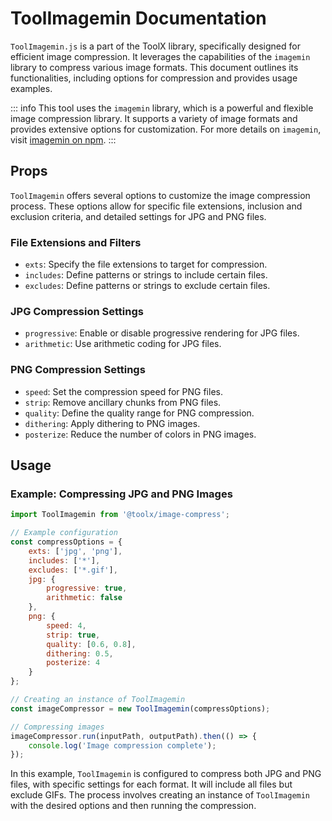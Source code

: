 # ToolImagemin Documentation

`ToolImagemin.js` is a part of the ToolX library, specifically designed for efficient image compression. It leverages the capabilities of the `imagemin` library to compress various image formats. This document outlines its functionalities, including options for compression and provides usage examples.

::: info
This tool uses the `imagemin` library, which is a powerful and flexible image compression library. It supports a variety of image formats and provides extensive options for customization. For more details on `imagemin`, visit [imagemin on npm](https://www.npmjs.com/package/imagemin).
:::

## Props

`ToolImagemin` offers several options to customize the image compression process. These options allow for specific file extensions, inclusion and exclusion criteria, and detailed settings for JPG and PNG files.

### File Extensions and Filters

- `exts`: Specify the file extensions to target for compression.
- `includes`: Define patterns or strings to include certain files.
- `excludes`: Define patterns or strings to exclude certain files.

### JPG Compression Settings

- `progressive`: Enable or disable progressive rendering for JPG files.
- `arithmetic`: Use arithmetic coding for JPG files.

### PNG Compression Settings

- `speed`: Set the compression speed for PNG files.
- `strip`: Remove ancillary chunks from PNG files.
- `quality`: Define the quality range for PNG compression.
- `dithering`: Apply dithering to PNG images.
- `posterize`: Reduce the number of colors in PNG images.

## Usage

### Example: Compressing JPG and PNG Images

```js
import ToolImagemin from '@toolx/image-compress';

// Example configuration
const compressOptions = {
    exts: ['jpg', 'png'],
    includes: ['*'],
    excludes: ['*.gif'],
    jpg: {
        progressive: true,
        arithmetic: false
    },
    png: {
        speed: 4,
        strip: true,
        quality: [0.6, 0.8],
        dithering: 0.5,
        posterize: 4
    }
};

// Creating an instance of ToolImagemin
const imageCompressor = new ToolImagemin(compressOptions);

// Compressing images
imageCompressor.run(inputPath, outputPath).then(() => {
    console.log('Image compression complete');
});
```

In this example, `ToolImagemin` is configured to compress both JPG and PNG files, with specific settings for each format. It will include all files but exclude GIFs. The process involves creating an instance of `ToolImagemin` with the desired options and then running the compression.
